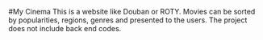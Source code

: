 #My Cinema
This is a website like Douban or ROTY. Movies can be sorted by popularities, regions, genres and presented to the users.
The project does not include back end codes.
